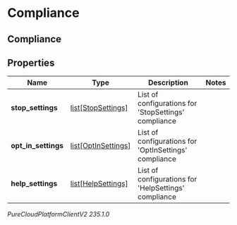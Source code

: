 # Compliance

## Compliance

## Properties

|Name | Type | Description | Notes|
|------------ | ------------- | ------------- | -------------|
| **stop_settings** | [list[StopSettings]](StopSettings) | List of configurations for &#39;StopSettings&#39; compliance | |
| **opt_in_settings** | [list[OptInSettings]](OptInSettings) | List of configurations for &#39;OptInSettings&#39; compliance | |
| **help_settings** | [list[HelpSettings]](HelpSettings) | List of configurations for &#39;HelpSettings&#39; compliance | |



_PureCloudPlatformClientV2 235.1.0_
